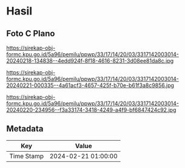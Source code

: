 # Hasil

## Foto C Plano

https://sirekap-obj-formc.kpu.go.id/5a96/pemilu/ppwp/33/17/14/20/03/3317142003014-20240218-134838--4edd924f-8f18-4616-8231-3d08ee81da8c.jpg

https://sirekap-obj-formc.kpu.go.id/5a96/pemilu/ppwp/33/17/14/20/03/3317142003014-20240221-000335--4a61acf3-4657-425f-b70e-b61f3a8c9856.jpg

https://sirekap-obj-formc.kpu.go.id/5a96/pemilu/ppwp/33/17/14/20/03/3317142003014-20240220-234956--f3a33174-3418-4249-a4f9-bf6847424c92.jpg


## Metadata

| Key        | Value               |
| ---------- | ------------------- |
| Time Stamp | 2024-02-21 01:00:00 |



